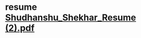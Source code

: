 # resume  [Shudhanshu_Shekhar_Resume (2).pdf](https://github.com/ShudhanshuShekhar123/resume/files/12047540/Shudhanshu_Shekhar_Resume.2.pdf)
